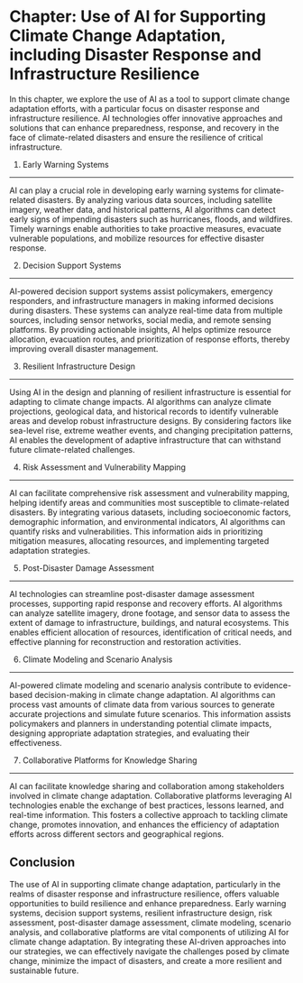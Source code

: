 Chapter: Use of AI for Supporting Climate Change Adaptation, including Disaster Response and Infrastructure Resilience
======================================================================================================================

In this chapter, we explore the use of AI as a tool to support climate change adaptation efforts, with a particular focus on disaster response and infrastructure resilience. AI technologies offer innovative approaches and solutions that can enhance preparedness, response, and recovery in the face of climate-related disasters and ensure the resilience of critical infrastructure.

1. Early Warning Systems
------------------------

AI can play a crucial role in developing early warning systems for climate-related disasters. By analyzing various data sources, including satellite imagery, weather data, and historical patterns, AI algorithms can detect early signs of impending disasters such as hurricanes, floods, and wildfires. Timely warnings enable authorities to take proactive measures, evacuate vulnerable populations, and mobilize resources for effective disaster response.

2. Decision Support Systems
---------------------------

AI-powered decision support systems assist policymakers, emergency responders, and infrastructure managers in making informed decisions during disasters. These systems can analyze real-time data from multiple sources, including sensor networks, social media, and remote sensing platforms. By providing actionable insights, AI helps optimize resource allocation, evacuation routes, and prioritization of response efforts, thereby improving overall disaster management.

3. Resilient Infrastructure Design
----------------------------------

Using AI in the design and planning of resilient infrastructure is essential for adapting to climate change impacts. AI algorithms can analyze climate projections, geological data, and historical records to identify vulnerable areas and develop robust infrastructure designs. By considering factors like sea-level rise, extreme weather events, and changing precipitation patterns, AI enables the development of adaptive infrastructure that can withstand future climate-related challenges.

4. Risk Assessment and Vulnerability Mapping
--------------------------------------------

AI can facilitate comprehensive risk assessment and vulnerability mapping, helping identify areas and communities most susceptible to climate-related disasters. By integrating various datasets, including socioeconomic factors, demographic information, and environmental indicators, AI algorithms can quantify risks and vulnerabilities. This information aids in prioritizing mitigation measures, allocating resources, and implementing targeted adaptation strategies.

5. Post-Disaster Damage Assessment
----------------------------------

AI technologies can streamline post-disaster damage assessment processes, supporting rapid response and recovery efforts. AI algorithms can analyze satellite imagery, drone footage, and sensor data to assess the extent of damage to infrastructure, buildings, and natural ecosystems. This enables efficient allocation of resources, identification of critical needs, and effective planning for reconstruction and restoration activities.

6. Climate Modeling and Scenario Analysis
-----------------------------------------

AI-powered climate modeling and scenario analysis contribute to evidence-based decision-making in climate change adaptation. AI algorithms can process vast amounts of climate data from various sources to generate accurate projections and simulate future scenarios. This information assists policymakers and planners in understanding potential climate impacts, designing appropriate adaptation strategies, and evaluating their effectiveness.

7. Collaborative Platforms for Knowledge Sharing
------------------------------------------------

AI can facilitate knowledge sharing and collaboration among stakeholders involved in climate change adaptation. Collaborative platforms leveraging AI technologies enable the exchange of best practices, lessons learned, and real-time information. This fosters a collective approach to tackling climate change, promotes innovation, and enhances the efficiency of adaptation efforts across different sectors and geographical regions.

Conclusion
----------

The use of AI in supporting climate change adaptation, particularly in the realms of disaster response and infrastructure resilience, offers valuable opportunities to build resilience and enhance preparedness. Early warning systems, decision support systems, resilient infrastructure design, risk assessment, post-disaster damage assessment, climate modeling, scenario analysis, and collaborative platforms are vital components of utilizing AI for climate change adaptation. By integrating these AI-driven approaches into our strategies, we can effectively navigate the challenges posed by climate change, minimize the impact of disasters, and create a more resilient and sustainable future.
